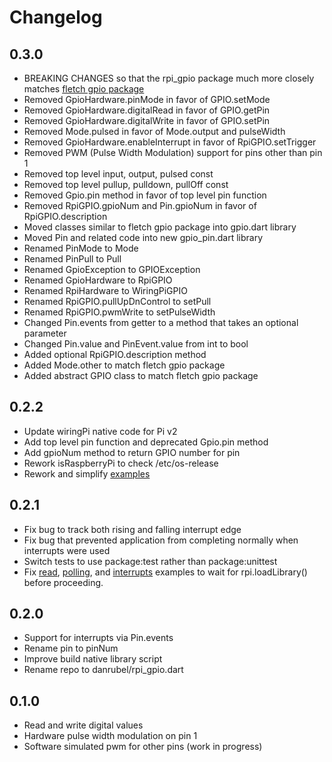 # Changelog

## 0.3.0
 * BREAKING CHANGES so that the rpi_gpio package much more closely matches
    [fletch gpio package](https://github.com/dart-lang/fletch/blob/master/pkg/gpio/lib/gpio.dart)
 * Removed GpioHardware.pinMode         in favor of GPIO.setMode
 * Removed GpioHardware.digitalRead     in favor of GPIO.getPin
 * Removed GpioHardware.digitalWrite    in favor of GPIO.setPin
 * Removed Mode.pulsed                  in favor of Mode.output and pulseWidth
 * Removed GpioHardware.enableInterrupt in favor of RpiGPIO.setTrigger
 * Removed PWM (Pulse Width Modulation) support for pins other than pin 1
 * Removed top level input, output, pulsed const
 * Removed top level pullup, pulldown, pullOff const
 * Removed Gpio.pin method in favor of top level pin function
 * Removed RpiGPIO.gpioNum and Pin.gpioNum in favor of RpiGPIO.description
 * Moved classes similar to fletch gpio package into gpio.dart library
 * Moved Pin and related code into new gpio_pin.dart library
 * Renamed PinMode to Mode
 * Renamed PinPull to Pull
 * Renamed GpioException           to GPIOException
 * Renamed GpioHardware            to RpiGPIO
 * Renamed RpiHardware             to WiringPiGPIO
 * Renamed RpiGPIO.pullUpDnControl to setPull
 * Renamed RpiGPIO.pwmWrite        to setPulseWidth
 * Changed Pin.events from getter to a method that takes an optional parameter
 * Changed Pin.value and PinEvent.value from int to bool
 * Added optional RpiGPIO.description method
 * Added Mode.other to match fletch gpio package
 * Added abstract GPIO class to match fletch gpio package

## 0.2.2

 * Update wiringPi native code for Pi v2
 * Add top level pin function and deprecated Gpio.pin method
 * Add gpioNum method to return GPIO number for pin
 * Rework isRaspberryPi to check /etc/os-release
 * Rework and simplify [examples](example)

## 0.2.1

 * Fix bug to track both rising and falling interrupt edge
 * Fix bug that prevented application from completing normally when interrupts were used
 * Switch tests to use package:test rather than package:unittest
 * Fix [read](example/read.dart), [polling](example/polling.dart), and [interrupts](example/interrupts.dart) examples
   to wait for rpi.loadLibrary() before proceeding.

## 0.2.0

 * Support for interrupts via Pin.events
 * Rename pin to pinNum
 * Improve build native library script
 * Rename repo to danrubel/rpi_gpio.dart

## 0.1.0

 * Read and write digital values
 * Hardware pulse width modulation on pin 1
 * Software simulated pwm for other pins (work in progress)
